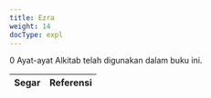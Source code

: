 ```yaml
---
title: Ezra
weight: 14
docType: expl
---
```


0 Ayat-ayat Alkitab telah digunakan dalam buku ini.

| Segar | Referensi |
|-------|-----------|

